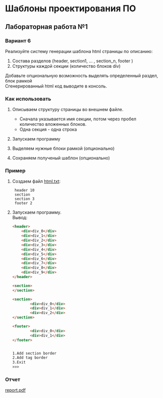 # Шаблоны проектирования ПО
## Лабораторная работа №1
### Вариант 6  

Реализуйте систему генерации шаблона html страницы по описанию:  

1. Состава разделов (header, section1, ... , section_n, footer )  
2. Структуры каждой секции (количество блоков div)  

Добавьте опциональную возможность  выделять определенный раздел, блок рамкой  
Сгенерированный html код выводите в консоль. 

### Как использовать
1. Описываем структуру страницы во внешнем файле.
   * Сначала указывается имя секции, потом через пробел количество вложенных блоков.
   * Одна секция - одна строка
  
2. Запускаем программу
3. Выделяем нужные блоки рамкой (опционально)
4. Сохраняем полученый шаблон (опционально)

### Пример
1. Создаем файл [html.txt](html.txt):
   ```
    header 10
    section
    section 3
    footer 2
    ```
2.  Запускаем программу.  
    Вывод:
    ```html
    <header>
        <div>div_0</div>
        <div>div_1</div>
        <div>div_2</div>
        <div>div_3</div>
        <div>div_4</div>
        <div>div_5</div>
        <div>div_6</div>
        <div>div_7</div>
        <div>div_8</div>
        <div>div_9</div>
    </header>

    <section>
    </section>

    <section>
            <div>div_0</div>
            <div>div_1</div>
            <div>div_2</div>
    </section>

    <footer>
            <div>div_0</div>
            <div>div_1</div>
    </footer>


    1.Add section border
    2.Add tag border
    3.Exit
    >>>
    ```

### Отчет
[report.pdf](res/report.pdf)
